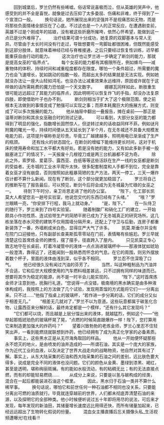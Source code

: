 　　回到城堡后，罗兰仍然有些唏嘘。俗话常说喜极而泣，但从英雄的哭声中，他感受到的并不全是喜悦，就像是过去压抑了太多委屈、伤痛和非难，终于得到了一个宣泄口一般。
　　换句话说，她所展现出来的坚强并不是视痛苦如无物，而是将那些负面情绪全部压在了心底。不过这也是一个人的正常反应，在遭遇剧变前，英雄不过是个刚成年的姑娘，没有被这些折磨所摧垮，依然心怀希望，能做到这一点已是分外难得了。
　　治疗结果可谓十分成功，她复原的双脚基本与常人无异。尽管由于太长时间没有行走过，导致想要弯一弯脚趾都很困难，但既然能感受到这部分肢体，就意味着神经已经与脊椎接通，之后只要经过恢复性训练，迟早都能重获自由行动的能力。
　　这次治疗也让罗兰进一步确定了断剑的能力，那就是提高女巫的“临界点”。
　　每个女巫的能力都有其极限所在，例如蜂鸟——减重物体的体积、持续时间和减重程度都存在限度，哪怕一个条件超过，所需要的魔力也会飞速增长，犹如跳动的指数一般，而超出太多的结果就是无法实现。例如她就没办法让一座大山轻如鸿毛，也没办法让减重效果永远维持，原因或许就在于这样做的话所需耗费的魔力恐怕是一个天文数字。
　　娜娜瓦同样如此，断肢重生很可能远远超过了其能力的临界点，因此明明可以恢复炸飞的手指，却没办法复原四肢，即使借助叶子也办不到。
　　断剑则相当于扩大了这个极限范围，使之前根本无法做到的事情变成了勉强可以实现之事；而原本耗魔巨大的施展方式，则变成了可以多次施展的能力。
　　他从抽屉中翻出一叠报告，摊在桌前——那正是温蒂对断剑和其余女巫融合时的测试记录。
　　可以看到，大部分女巫的能力都得到了明显的强化，指数增长固然惊人，但逆转过来的话收益同样不菲。例如谜月附魔的曙光一号，持续时间便从五天延长到了半个月，在无冬城还不具备大规模发电能力前，这项提升堪称弥足珍贵。毕竟工厂越建越多，照明用电已渐渐成了生产的瓶颈。
　　还有烛火的状态固化，在断剑的增幅下能维持更长时间，这对于机床的使用寿命和加工水平都大有好处。若是没有她的能力，又有如此多新手被一股脑塞进工厂的情况下，一天报废十几根镗刀或是两三台机器都不足为奇。
　　除此之外，索罗娅、爱葛莎、露西亚、白纸等等这些活跃在生产一线的女巫都是断剑的受益者。无冬城的工业水平爬升太快，很多配套制度和人手都不到位，完全是靠着女巫才没有崩盘，否则按照如此粗暴简陋的生产方法，两天一停工，三天一爆炸估计都不算什么新闻。现在有了断剑，这个部分就更加稳固了。
　　罗兰将自己的推断写在了报告最后，可以预见，断剑今后将会成为无冬城最为忙碌的女巫之一。
　　待到下午时分，亲卫肖恩走进了他的办公室。
　　“陛下，化工部长凯莫大人希望您去一趟号实验室，他说您交代的东西已经有了头绪。”
　　“哦？”罗兰眼睛一亮，“你安排下行程，我马上就动身。”
　　“是，陛下。”
　　在一队侍卫的随行下，罗兰来到了四号实验室。
　　随着制酸厂和硝化工厂的建立，一开始颇具小作坊性质、连试验带生产的简陋平房已成为了无冬城真正的研究场所。这几栋坐落在赤水河旁的建筑不仅用围墙分隔开来，还配上了守卫与后勤，连房子都重新装饰了一番，外墙刷成米白色，显得庄严大气了许多。
　　凯莫.斯垂尔并没有在院门口迎接他，只有副部长查美斯孤零零站在门前，表情略有些尴尬。罗兰早就清楚这位首席炼金师的脾性，摆了摆手，径直跨入了屋内。
　　只见凯莫正专心致志地守在长桌前，盯着冷凝管中的液体一点点淌进玻璃杯中——那液体犹如琥珀一般澄清，靠得近了，还能闻到一股熟悉而怀念的气息。在它的周围，则另外摆放着数个杯子，里面的液体由浅到深，似乎各不相同。
　　罗兰忍不住深吸了口气。
　　他已经很久没有闻过汽油的芬芳了。
　　当然，叫这种粗制品为汽油并不合适，它和后世大规模使用的汽车燃料相差甚远，只不过拥有同样的味道而已。想要将其作为稳定的能源，尚不是一时半会儿能实现的。
　　“陛下，”这时首席炼金师才注意到他，抚胸行礼道，“您说得一点没错，极南境的黑水确实是由多种液体构成的，我按照上的方法做了几个试验，发现用蒸馏的方式能将它们一一分离出来。只不过……”他指了指桌上的玻璃杯，“若作进一步分离的话，它们的成分又似乎相差无几。”
　　“相差无几就对了，”罗兰不以为意道。这些玩意都属于碳氢化合物，让露西亚来分解的话，最终肯定都是一个模样，“还有什么其它发现吗？”
　　“它们都可以烧，而且越是上层分馏出来的液体，就越猛烈，例如这个——”他举起那瓶琥珀色的玻璃杯晃了晃，“点燃的时候简直跟爆炸一样！陛下，您打算用它来制造更加强大的炸药吗？”
　　望着兴致勃勃的老炼金师，罗兰心里忍不住轻笑出声，一看到能燃烧就联想到炸药，他已经拥有了成为真正化学家的必备素质。
　　事实上，这些黑水正是从无尽海角取回的样品。
　　他从一开始便怀疑那些永不熄灭的地火，是由喷发的油井造成的——所谓石油，其实是一个庞大的家族，作为近代工业的血液，以及决定了世界大战走向的战略物资，他自然对其有过了解。事实上，从东大陆采集的石油和西大陆采集的石油之间的差别，远比肤色要大得多，说成是完全不同的液体也没问题。它们的颜色从金黄、墨绿到漆黑、褐红，甚至是透明，堪称绚丽斑斓。有的能如水般流动，有的粘稠无比；有的无法直接点燃，而有的却能轻易燃烧……
　　从成分上来说，只要是以氢与碳构成的烃类，混合在一起后都能装进石油这个框里。
　　因此，黑水归于石油一类并不算什么稀罕事。
　　换句话说，哪怕它和前世任何一种石油都不相同也没关系，只要能分离出可燃的油质就行。毕竟就连穿越前的世界，人们都未彻底弄清楚石油的来源，以及探明它的全部种类。他小时候便听说过五十年即将用尽的说法，可后来才发现，每年发现的新油田，其储量增长速度远比用得还快，而所有储量加起来，已经远远超出了生物转化假说的份量。
　　混血女主播直播后忘关摄像头私_生活视频遭曝光!在线看:!!